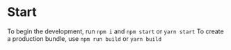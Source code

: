 # Start

To begin the development, run `npm i` and `npm start` or `yarn start`
To create a production bundle, use `npm run build` or `yarn build`
